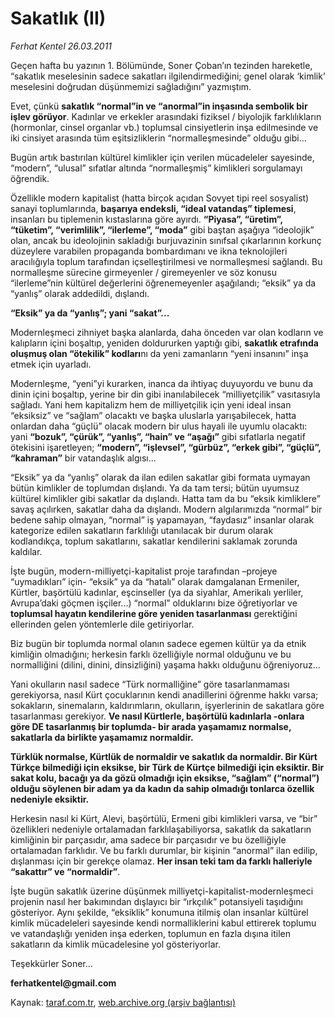 # Sakatlık (II)

*Ferhat Kentel 26.03.2011*

<div class="yazi"><p>Geçen hafta bu yazının 1. Bölümünde, Soner Çoban’ın tezinden hareketle, “sakatlık meselesinin sadece sakatları ilgilendirmediğini; genel olarak ‘kimlik’ meselesini doğrudan düşünmemizi sağladığını” yazmıştım.</p>
<p>Evet, çünkü <b>sakatlık “normal”in ve “anormal”in inşasında sembolik bir işlev görüyor</b>. Kadınlar ve erkekler arasındaki fiziksel / biyolojik farklılıkların (hormonlar, cinsel organlar vb.) toplumsal cinsiyetlerin inşa edilmesinde ve iki cinsiyet arasında tüm eşitsizliklerin “normalleşmesinde” olduğu gibi...</p>
<p>Bugün artık bastırılan kültürel kimlikler için verilen mücadeleler sayesinde, “modern”, “ulusal” sıfatlar altında “normalleşmiş” kimlikleri sorgulamayı öğrendik.</p>
<p>Özellikle modern kapitalist (hatta birçok açıdan Sovyet tipi reel sosyalist) sanayi toplumlarında, <b>başarıya endeksli, “ideal vatandaş” tiplemesi</b>, insanları bu tiplemenin kıstaslarına göre ayırdı. <b>“Piyasa”, “üretim”, “tüketim”, “verimlilik”, “ilerleme”, “moda”</b> gibi baştan aşağıya “ideolojik” olan, ancak bu ideolojinin sakladığı burjuvazinin sınıfsal çıkarlarının korkunç düzeylere varabilen propaganda bombardımanı ve ikna teknolojileri aracılığıyla toplum tarafından içselleştirilmesi ve normalleşmesi sağlandı. Bu normalleşme sürecine girmeyenler / giremeyenler ve söz konusu “ilerleme”nin kültürel değerlerini öğrenemeyenler aşağılandı; “eksik” ya da “yanlış” olarak addedildi, dışlandı.</p>
<p><b>“Eksik” ya da “yanlış”; yani “sakat”...</b></p>
<p>Modernleşmeci zihniyet başka alanlarda, daha önceden var olan kodların ve kalıpların içini boşaltıp, yeniden doldururken yaptığı gibi, <b>sakatlık etrafında oluşmuş olan “ötekilik” kodları</b>nı da yeni zamanların “yeni insanını” inşa etmek için uyarladı. </p>
<p>Modernleşme, “yeni”yi kurarken, inanca da ihtiyaç duyuyordu ve bunu da dinin içini boşaltıp, yerine bir din gibi inanılabilecek “milliyetçilik” vasıtasıyla sağladı. Yani hem kapitalizm hem de milliyetçilik için yeni ideal insan “eksiksiz” ve “sağlam” olacaktı ve başka uluslarla yarışabilecek, hatta onlardan daha “güçlü” olacak modern bir ulus hayali ile uyumlu olacaktı: yani <b>“bozuk”, “çürük”, “yanlış”, “hain” ve “aşağı”</b> gibi sıfatlarla negatif ötekisini işaretleyen; <b>“modern”, “işlevsel”, “gürbüz”, “erkek gibi”, “güçlü”, “kahraman”</b> bir vatandaşlık algısı... </p>
<p>“Eksik” ya da “yanlış” olarak da ilan edilen sakatlar gibi formata uymayan bütün kimlikler de toplumdan dışlandı. Ya da tam tersi; bütün uyumsuz kültürel kimlikler gibi sakatlar da dışlandı. Hatta tam da bu “eksik kimliklere” savaş açılırken, sakatlar daha da dışlandı. Modern algılarımızda “normal” bir bedene sahip olmayan, “normal” iş yapamayan, “faydasız” insanlar olarak kategorize edilen sakatların farklılığı utanılacak bir durum olarak kodlandıkça, toplum sakatlarını, sakatlar kendilerini saklamak zorunda kaldılar.</p>
<p>İşte bugün, modern-milliyetçi-kapitalist proje tarafından –projeye “uymadıkları” için- “eksik” ya da “hatalı” olarak damgalanan Ermeniler, Kürtler, başörtülü kadınlar, eşcinseller (ya da siyahlar, Amerikalı yerliler, Avrupa’daki göçmen işçiler...) “normal” olduklarını bize öğretiyorlar ve <b>toplumsal hayatın kendilerine göre yeniden tasarlanması</b> gerektiğini ellerinden gelen yöntemlerle dile getiriyorlar. </p>
<p>Biz bugün bir toplumda normal olanın sadece egemen kültür ya da etnik kimliğin olmadığını; herkesin farklı özelliğiyle normal olduğunu ve bu normalliğini (dilini, dinini, dinsizliğini) yaşama hakkı olduğunu öğreniyoruz... </p>
<p>Yani okulların nasıl sadece “Türk normalliğine” göre tasarlanmaması gerekiyorsa, nasıl Kürt çocuklarının kendi anadillerini öğrenme hakkı varsa; sokakların, sinemaların, kaldırımların, okulların, işyerlerinin de sakatlara göre tasarlanması gerekiyor. <b>Ve nasıl Kürtlerle, başörtülü kadınlarla -onlara göre DE tasarlanmış bir toplumda- bir arada yaşamamız normalse, sakatlarla da birlikte yaşamamız normaldir.</b></p>
<p><b>Türklük normalse, Kürtlük de normaldir ve sakatlık da normaldir. Bir Kürt Türkçe bilmediği için eksikse, bir Türk de Kürtçe bilmediği için eksiktir. Bir sakat kolu, bacağı ya da gözü olmadığı için eksikse, “sağlam” (“normal”) olduğu söylenen bir adam ya da kadın da sahip olmadığı tonlarca özellik nedeniyle eksiktir.</b></p>
<p>Herkesin nasıl ki Kürt, Alevi, başörtülü, Ermeni gibi kimlikleri varsa, ve “bir” özellikleri nedeniyle ortalamadan farklılaşabiliyorsa, sakatlık da sakatların kimliğinin bir parçasıdır, ama sadece bir parçasıdır ve bu özelliğiyle ortalamadan farklıdır. Ve bu farklı durumlar, bir kişinin “anormal” ilan edilip, dışlanması için bir gerekçe olamaz. <b>Her insan teki tam da farklı halleriyle “sakattır” ve “normaldir”</b>. </p>
<p>İşte bugün sakatlık üzerine düşünmek milliyetçi-kapitalist-modernleşmeci projenin nasıl her bakımından dışlayıcı bir “ırkçılık” potansiyeli taşıdığını gösteriyor. Aynı şekilde, “eksiklik” konumuna itilmiş olan insanlar kültürel kimlik mücadeleleri sayesinde kendi normalliklerini kabul ettirerek toplumu ve vatandaşlığı yeniden inşa ederken, toplumun en fazla dışına itilen sakatların da kimlik mücadelesine yol gösteriyorlar. </p>
<p>Teşekkürler Soner...</p>
<p><b>ferhatkentel@gmail.com</b></p>
</div>

Kaynak: [taraf.com.tr](http://www.taraf.com.tr/ferhat-kentel/makale-sakatlik-ii.htm), [web.archive.org (arşiv bağlantısı)](http://web.archive.org/web/20130913131425/http://www.taraf.com.tr/ferhat-kentel/makale-sakatlik-ii.htm)

